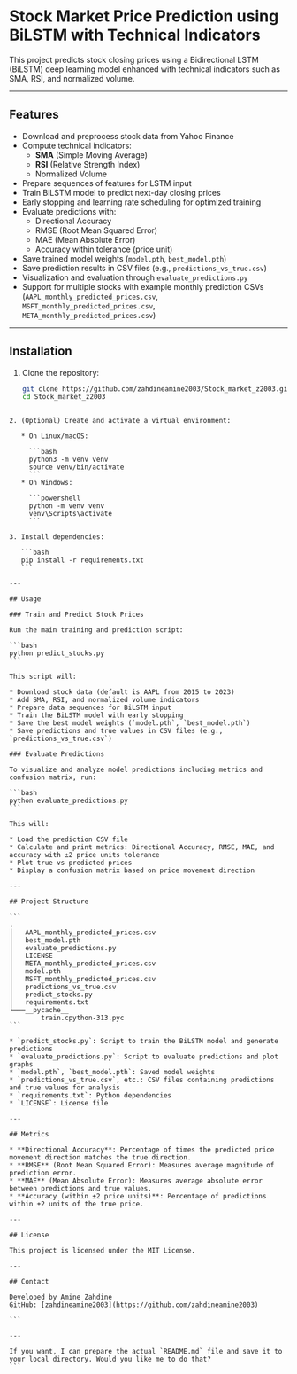 
# Stock Market Price Prediction using BiLSTM with Technical Indicators

This project predicts stock closing prices using a Bidirectional LSTM (BiLSTM) deep learning model enhanced with technical indicators such as SMA, RSI, and normalized volume.

---

## Features

- Download and preprocess stock data from Yahoo Finance
- Compute technical indicators:  
  - **SMA** (Simple Moving Average)  
  - **RSI** (Relative Strength Index)  
  - Normalized Volume  
- Prepare sequences of features for LSTM input
- Train BiLSTM model to predict next-day closing prices
- Early stopping and learning rate scheduling for optimized training
- Evaluate predictions with:  
  - Directional Accuracy  
  - RMSE (Root Mean Squared Error)  
  - MAE (Mean Absolute Error)  
  - Accuracy within tolerance (price unit)
- Save trained model weights (`model.pth`, `best_model.pth`)
- Save prediction results in CSV files (e.g., `predictions_vs_true.csv`)
- Visualization and evaluation through `evaluate_predictions.py`  
- Support for multiple stocks with example monthly prediction CSVs (`AAPL_monthly_predicted_prices.csv`, `MSFT_monthly_predicted_prices.csv`, `META_monthly_predicted_prices.csv`)

---

## Installation

1. Clone the repository:

   ```bash
   git clone https://github.com/zahdineamine2003/Stock_market_z2003.git
   cd Stock_market_z2003
````

2. (Optional) Create and activate a virtual environment:

   * On Linux/macOS:

     ```bash
     python3 -m venv venv
     source venv/bin/activate
     ```
   * On Windows:

     ```powershell
     python -m venv venv
     venv\Scripts\activate
     ```

3. Install dependencies:

   ```bash
   pip install -r requirements.txt
   ```

---

## Usage

### Train and Predict Stock Prices

Run the main training and prediction script:

```bash
python predict_stocks.py
```

This script will:

* Download stock data (default is AAPL from 2015 to 2023)
* Add SMA, RSI, and normalized volume indicators
* Prepare data sequences for BiLSTM input
* Train the BiLSTM model with early stopping
* Save the best model weights (`model.pth`, `best_model.pth`)
* Save predictions and true values in CSV files (e.g., `predictions_vs_true.csv`)

### Evaluate Predictions

To visualize and analyze model predictions including metrics and confusion matrix, run:

```bash
python evaluate_predictions.py
```

This will:

* Load the prediction CSV file
* Calculate and print metrics: Directional Accuracy, RMSE, MAE, and accuracy with ±2 price units tolerance
* Plot true vs predicted prices
* Display a confusion matrix based on price movement direction

---

## Project Structure

```
.
│   AAPL_monthly_predicted_prices.csv
│   best_model.pth
│   evaluate_predictions.py
│   LICENSE
│   META_monthly_predicted_prices.csv
│   model.pth
│   MSFT_monthly_predicted_prices.csv
│   predictions_vs_true.csv
│   predict_stocks.py
│   requirements.txt
└───__pycache__
        train.cpython-313.pyc
```

* `predict_stocks.py`: Script to train the BiLSTM model and generate predictions
* `evaluate_predictions.py`: Script to evaluate predictions and plot graphs
* `model.pth`, `best_model.pth`: Saved model weights
* `predictions_vs_true.csv`, etc.: CSV files containing predictions and true values for analysis
* `requirements.txt`: Python dependencies
* `LICENSE`: License file

---

## Metrics

* **Directional Accuracy**: Percentage of times the predicted price movement direction matches the true direction.
* **RMSE** (Root Mean Squared Error): Measures average magnitude of prediction error.
* **MAE** (Mean Absolute Error): Measures average absolute error between predictions and true values.
* **Accuracy (within ±2 price units)**: Percentage of predictions within ±2 units of the true price.

---

## License

This project is licensed under the MIT License.

---

## Contact

Developed by Amine Zahdine
GitHub: [zahdineamine2003](https://github.com/zahdineamine2003)

```

---

If you want, I can prepare the actual `README.md` file and save it to your local directory. Would you like me to do that?
```
